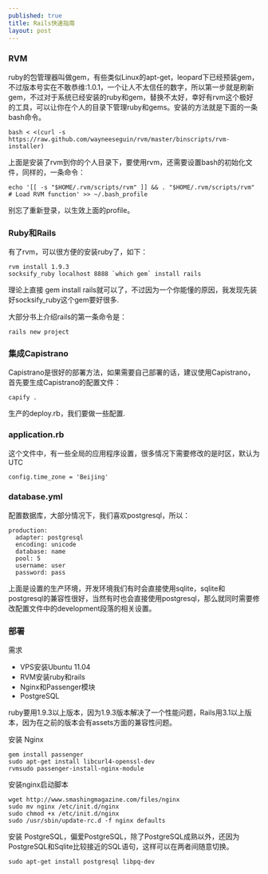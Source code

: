 ```yaml
---
published: true
title: Rails快速指南
layout: post
---
```

### RVM

ruby的包管理器叫做gem，有些类似Linux的apt-get，leopard下已经预装gem，不过版本号实在不敢恭维:1.0.1，一个让人不太信任的数字，所以第一步就是刷新gem，不过对于系统已经安装的ruby和gem，替换不太好，幸好有rvm这个极好的工具，可以让你在个人的目录下管理ruby和gems。安装的方法就是下面的一条bash命令。

```
bash < <(curl -s https://raw.github.com/wayneeseguin/rvm/master/binscripts/rvm-installer)
```

上面是安装了rvm到你的个人目录下，要使用rvm，还需要设置bash的初始化文件，同样的，一条命令：

```
echo '[[ -s "$HOME/.rvm/scripts/rvm" ]] && . "$HOME/.rvm/scripts/rvm" # Load RVM function' >> ~/.bash_profile
```

别忘了重新登录，以生效上面的profile。

### Ruby和Rails

有了rvm，可以很方便的安装ruby了，如下：

```
rvm install 1.9.3
socksify_ruby localhost 8888 `which gem` install rails
```

理论上直接 gem install rails就可以了，不过因为一个你能懂的原因，我发现先装好socksify_ruby这个gem要好很多.

大部分书上介绍rails的第一条命令是：
```
rails new project
```

### 集成Capistrano
Capistrano是很好的部署方法，如果需要自己部署的话，建议使用Capistrano，首先要生成Capistrano的配置文件：

```
capify .
```
生产的deploy.rb，我们要做一些配置.

### application.rb
这个文件中，有一些全局的应用程序设置，很多情况下需要修改的是时区，默认为UTC

```
config.time_zone = 'Beijing'
```

### database.yml
配置数据库，大部分情况下，我们喜欢postgresql，所以：

```
production:
  adapter: postgresql
  encoding: unicode
  database: name
  pool: 5
  username: user
  password: pass
```

上面是设置的生产环境，开发环境我们有时会直接使用sqlite，sqlite和postgresql的兼容性很好，当然有时也会直接使用postgresql，那么就同时需要修改配置文件中的development段落的相关设置。

### 部署

需求
- VPS安装Ubuntu 11.04
- RVM安装ruby和rails
- Nginx和Passenger模块
- PostgreSQL

ruby要用1.9.3以上版本，因为1.9.3版本解决了一个性能问题，Rails用3.1以上版本，因为在之前的版本会有assets方面的兼容性问题。


安装 Nginx

```
gem install passenger
sudo apt-get install libcurl4-openssl-dev
rvmsudo passenger-install-nginx-module
```

安装nginx启动脚本

```
wget http://www.smashingmagazine.com/files/nginx
sudo mv nginx /etc/init.d/nginx
sudo chmod +x /etc/init.d/nginx
sudo /usr/sbin/update-rc.d -f nginx defaults
```

安装 PostgreSQL，偏爱PostgreSQL，除了PostgreSQL成熟以外，还因为PostgreSQL和Sqlite比较接近的SQL语句，这样可以在两者间随意切换。

```
sudo apt-get install postgresql libpq-dev
```